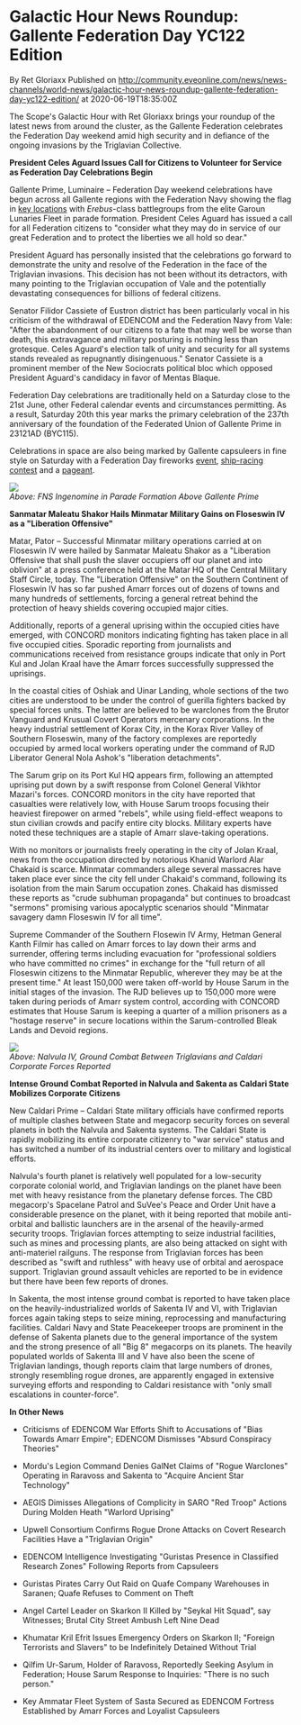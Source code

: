 # Galactic Hour News Roundup: Gallente Federation Day YC122 Edition
By Ret Gloriaxx
Published on http://community.eveonline.com/news/news-channels/world-news/galactic-hour-news-roundup-gallente-federation-day-yc122-edition/ at 2020-06-19T18:35:00Z

The Scope's Galactic Hour with Ret Gloriaxx brings your roundup of the latest news from around the cluster, as the Gallente Federation celebrates the Federation Day weekend amid high security and in defiance of the ongoing invasions by the Triglavian Collective.

**President Celes Aguard Issues Call for Citizens to Volunteer for Service as Federation Day Celebrations Begin**

Gallente Prime, Luminaire – Federation Day weekend celebrations have begun across all Gallente regions with the Federation Navy showing the flag in [key locations](https://www.eveonline.com/article/gallente-federation-celebrates-federation-day) with _Erebus_-class battlegroups from the elite Garoun Lunaries Fleet in parade formation. President Celes Aguard has issued a call for all Federation citizens to "consider what they may do in service of our great Federation and to protect the liberties we all hold so dear."

President Aguard has personally insisted that the celebrations go forward to demonstrate the unity and resolve of the Federation in the face of the Triglavian invasions. This decision has not been without its detractors, with many pointing to the Triglavian occupation of Vale and the potentially devastating consequences for billions of federal citizens.

Senator Filidor Cassiete of Eustron district has been particularly vocal in his criticism of the withdrawal of EDENCOM and the Federation Navy from Vale: "After the abandonment of our citizens to a fate that may well be worse than death, this extravagance and military posturing is nothing less than grotesque. Celes Aguard's election talk of unity and security for all systems stands revealed as repugnantly disingenuous." Senator Cassiete is a prominent member of the New Sociocrats political bloc which opposed President Aguard's candidacy in favor of Mentas Blaque.

Federation Day celebrations are traditionally held on a Saturday close to the 21st June, other Federal calendar events and circumstances permitting. As a result, Saturday 20th this year marks the primary celebration of the 237th anniversary of the foundation of the Federated Union of Gallente Prime in 23121AD (BYC115).

Celebrations in space are also being marked by Gallente capsuleers in fine style on Saturday with a Federation Day fireworks [event](https://forums.eveonline.com/t/event-federation-day-yc122-2020-june-20th-20-00-eve-time/243621), [ship-racing contest](https://forums.eveonline.com/t/vrac-federation-day-grand-prix/244512) and a [pageant](https://forums.eveonline.com/t/federation-day-yc122-federation-day-pageant/245574).

![](https://web.ccpgamescdn.com/fiction/eveonline/worldnews/images/fns_ingenomine_gallente_prime.png)  
_Above: FNS Ingenomine in Parade Formation Above Gallente Prime_

**Sanmatar Maleatu Shakor Hails Minmatar Military Gains on Floseswin IV as a "Liberation Offensive"**

Matar, Pator – Successful Minmatar military operations carried at on Floseswin IV were hailed by Sanmatar Maleatu Shakor as a "Liberation Offensive that shall push the slaver occupiers off our planet and into oblivion" at a press conference held at the Matar HQ of the Central Military Staff Circle, today. The "Liberation Offensive" on the Southern Continent of Floseswin IV has so far pushed Amarr forces out of dozens of towns and many hundreds of settlements, forcing a general retreat behind the protection of heavy shields covering occupied major cities.

Additionally, reports of a general uprising within the occupied cities have emerged, with CONCORD monitors indicating fighting has taken place in all five occupied cities. Sporadic reporting from journalists and communications received from resistance groups indicate that only in Port Kul and Jolan Kraal have the Amarr forces successfully suppressed the uprisings.

In the coastal cities of Oshiak and Uinar Landing, whole sections of the two cities are understood to be under the control of guerilla fighters backed by special forces units. The latter are believed to be warclones from the Brutor Vanguard and Krusual Covert Operators mercenary corporations. In the heavy industrial settlement of Korax City, in the Korax River Valley of Southern Floseswin, many of the factory complexes are reportedly occupied by armed local workers operating under the command of RJD Liberator General Nola Ashok's "liberation detachments".

The Sarum grip on its Port Kul HQ appears firm, following an attempted uprising put down by a swift response from Colonel General Vikhtor Mazari's forces. CONCORD monitors in the city have reported that casualties were relatively low, with House Sarum troops focusing their heaviest firepower on armed "rebels", while using field-effect weapons to stun civilian crowds and pacify entire city blocks. Military experts have noted these techniques are a staple of Amarr slave-taking operations.

With no monitors or journalists freely operating in the city of Jolan Kraal, news from the occupation directed by notorious Khanid Warlord Alar Chakaid is scarce. Minmatar commanders allege several massacres have taken place ever since the city fell under Chakaid's command, following its isolation from the main Sarum occupation zones. Chakaid has dismissed these reports as "crude subhuman propaganda" but continues to broadcast "sermons" promising various apocalyptic scenarios should "Minmatar savagery damn Floseswin IV for all time".

Supreme Commander of the Southern Flosewin IV Army, Hetman General Kanth Filmir has called on Amarr forces to lay down their arms and surrender, offering terms including evacuation for "professional soldiers who have committed no crimes" in exchange for the "full return of all Floseswin citizens to the Minmatar Republic, wherever they may be at the present time." At least 150,000 were taken off-world by House Sarum in the initial stages of the invasion. The RJD believes up to 150,000 more were taken during periods of Amarr system control, according with CONCORD estimates that House Sarum is keeping a quarter of a million prisoners as a "hostage reserve" in secure locations within the Sarum-controlled Bleak Lands and Devoid regions.

![](https://web.ccpgamescdn.com/fiction/eveonline/worldnews/images/nalvula_iv_in_shadow.png)  
_Above: Nalvula IV, Ground Combat Between Triglavians and Caldari Corporate Forces Reported_

**Intense Ground Combat Reported in Nalvula and Sakenta as Caldari State Mobilizes Corporate Citizens**

New Caldari Prime – Caldari State military officials have confirmed reports of multiple clashes between State and megacorp security forces on several planets in both the Nalvula and Sakenta systems. The Caldari State is rapidly mobilizing its entire corporate citizenry to "war service" status and has switched a number of its industrial centers over to military and logistical efforts.

Nalvula's fourth planet is relatively well populated for a low-security corporate colonial world, and Triglavian landings on the planet have been met with heavy resistance from the planetary defense forces. The CBD megacorp's Spacelane Patrol and SuVee's Peace and Order Unit have a considerable presence on the planet, with it being reported that mobile anti-orbital and ballistic launchers are in the arsenal of the heavily-armed security troops. Triglavian forces attempting to seize industrial facilities, such as mines and processing plants, are also being attacked on sight with anti-materiel railguns. The response from Triglavian forces has been described as "swift and ruthless" with heavy use of orbital and aerospace support. Triglavian ground assault vehicles are reported to be in evidence but there have been few reports of drones.

In Sakenta, the most intense ground combat is reported to have taken place on the heavily-industrialized worlds of Sakenta IV and VI, with Triglavian forces again taking steps to seize mining, reprocessing and manufacturing facilities. Caldari Navy and State Peacekeeper troops are prominent in the defense of Sakenta planets due to the general importance of the system and the strong presence of all "Big 8" megacorps on its planets. The heavily populated worlds of Sakenta III and V have also been the scene of Triglavian landings, though reports claim that large numbers of drones, strongly resembling rogue drones, are apparently engaged in extensive surveying efforts and responding to Caldari resistance with "only small escalations in counter-force".

**In Other News**

- Criticisms of EDENCOM War Efforts Shift to Accusations of "Bias Towards Amarr Empire"; EDENCOM Dismisses "Absurd Conspiracy Theories"

- Mordu's Legion Command Denies GalNet Claims of "Rogue Warclones" Operating in Raravoss and Sakenta to "Acquire Ancient Star Technology"

- AEGIS Dimisses Allegations of Complicity in SARO "Red Troop" Actions During Molden Heath "Warlord Uprising"

- Upwell Consortium Confirms Rogue Drone Attacks on Covert Research Facilities Have a "Triglavian Origin"

- EDENCOM Intelligence Investigating "Guristas Presence in Classified Research Zones" Following Reports from Capsuleers

- Guristas Pirates Carry Out Raid on Quafe Company Warehouses in Saranen; Quafe Refuses to Comment on Theft

- Angel Cartel Leader on Skarkon II Killed by "Seykal Hit Squad", say Witnesses; Brutal City Street Ambush Left Nine Dead

- Khumatar Kril Efrit Issues Emergency Orders on Skarkon II; "Foreign Terrorists and Slavers" to be Indefinitely Detained Without Trial

- Qilfim Ur-Sarum, Holder of Raravoss, Reportedly Seeking Asylum in Federation; House Sarum Response to Inquiries: "There is no such person."

- Key Ammatar Fleet System of Sasta Secured as EDENCOM Fortress Established by Amarr Forces and Loyalist Capsuleers

&nbsp;

